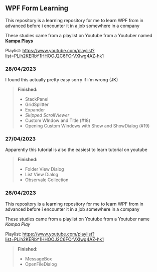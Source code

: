 ## WPF Form Learning
This repository is a learning repository for me to learn WPF from in advanced before i encounter it in a job somewhere in a company

These studies came from a playlist on Youtube from a Youtuber named **[Kampa Plays](https://www.youtube.com/@KampaPlays)**

Playlist: https://www.youtube.com/playlist?list=PLih2KERbY1HHOOJ2C6FOrVXIwg4AZ-hk1
### 28/04/2023
I found this actually pretty easy  sorry if i'm wrong (JK)

> **Finished:**
> - StackPanel
> - GridSplitter
> - Expander
> - *Skipped ScrollViewer*
> - Custom WIndow and Title (#18)
> - Opening Custom Windows with Show and ShowDialog (#19)

### 27/04/2023
Apparently this tutorial is also the easiest to learn tutorial on youtube

> **Finished:**
> - Folder View Dialog
> - List View Dialog
> - Observale Collection
### 26/04/2023
This repository is a learning repository for me to learn WPF from in advanced before i encounter it in a job somewhere in a company

These studies came from a playlist on Youtube from a Youtuber name *Kampa Play* 

Playlist: https://www.youtube.com/playlist?list=PLih2KERbY1HHOOJ2C6FOrVXIwg4AZ-hk1

> **Finished:**
> - MessageBox
> - OpenFileDialog